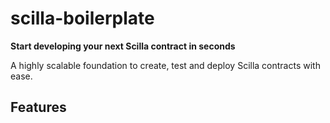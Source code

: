 # scilla-boilerplate
**Start developing your next Scilla contract in seconds**

A highly scalable foundation to create, test and deploy Scilla contracts with ease.

## Features



